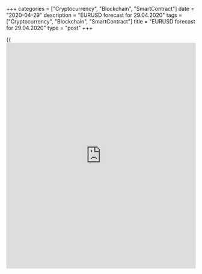 +++
categories = ["Cryptocurrency", "Blockchain", "SmartContract"]
date = "2020-04-29"
description = "EURUSD forecast for 29.04.2020"
tags = ["Cryptocurrency", "Blockchain", "SmartContract"]
title = "EURUSD forecast for 29.04.2020"
type = "post"
+++

{{<iframe id="large-banner" src="https://www.bounty.group/#slide=12.0" width="100%" height="600" scrolling="no" style="border: 0px solid rgb(216, 221, 230); border-radius: 3px;">}}

April 29, 2020

April 29, 2020

Will the euro get a stab in the back?Dmitri Demidenko

## The German Federal Constitutional Court  may turn the  Bundesbank
off from the game

The Fed can turn the bear trend in the US stock market up, but it can’t
discourage the [EUR/USD][1] sellers. The huge flows of the cheap
liquidity allowed the S&P 500 to go 28% from the lows hit in March.
However, the impressive surge of the stock index didn’t result in the
euro’s rally. The euro has many flaws that don’t allow using the
increase in the global risk appetite and the lower demand for safe-
havens.

Unlike S&P Global Rating, Fitch has downgraded Italy’s credit rating to
“BBB-minus”, just one notch above junk, saying the downgrade reflects
the impact of the coronavirus pandemic on Italy’s economic and fiscal
position. The raring may still go lower if the government doesn’t
realize the plan to reduce public debt to GDP. Nonetheless, Fitch
changed Italy's outlook to stable from negative, saying it sees European
QE will hold the yields low, at leas t in the short term. The euro-area
modestly reacted to the information that Christine Lagarde will announce
the purchases of the “fallen angels” at the ECB meeting on April 30.
However, the ECB can get a stab in the back from Germany.

 **Dynamics of Italy-Germany bond yield spread**

![LiteForex: EURUSD forecast for 29.04.2020][2]

 _Source: Bloomberg._

On May 5, Germany's constitutional court will issue a verdict on the
legality of the European Central Bank's program of asset purchases. In
2017, it assigned the responsibility to the European Court, which
declared the QE legal in 2018 with the proviso that the central bank
will observe all rules, including the key capital, issuance limit, and
the eligibility requirements for securities. The pandemic made the ECB
cancel the rules, which increases the risk that the QE will be declared
illegal. The financial market will hardly ignore this [news](https://www.letsplayfx.com/blog/forex-news-website/), as it will
raise some questions, including the Bundesbank’s participation in the
QE. If Germany's constitutional court considers the factor of the
coronavirus outbreak and turns a blind eye to the violation of rules,
the [EUR/USD][1] bulls could go ahead.

Traders are not yet willing to sell the [EUR/USD][1], as the US stocks
are rallying up amid the hopes for the soon reopening of the US economy
and the trust in the Fed’s announcement that the extraordinary
stimulating measures will continue as long as it is needed. The Federal
Reserve has done more than other world’s central banks, which has
reduced the stock market’s volatility and substantially improved the US
financial conditions. Nonetheless, the Fed can’t make the Americans go
to work.

 **Dynamics of sizes monetary stimulus**

![LiteForex: EURUSD forecast for 29.04.2020][3]

 _Source: Financial Times_

 **Dynamics of volatility and the U.S. financial conditions**

![LiteForex: EURUSD forecast for 29.04.2020][4]

 _Source: Bloomberg_

Due to the huge fiscal assistance, the average size of unemployment
benefits increased from $378 to $878 per week. Half of the US workers
earned less than $957 per week in the first quarter. Does it make any
sense to stop the quarantine leave before August? If the U.S. economy is
reopened slower than it was expected earlier, the S&P 500 will go down,
being followed by the [EUR/USD][1] decline towards the bottom of the
trading range of 1.065-1.115.

* * *

P.S. Did you like my article? Share it in social networks: it will be
the best “thank you" :)

Ask me questions and comment below. I’ll be glad to answer your
questions and give necessary explanations.

 **Useful links:**

  * I recommend trying to trade with a reliable broker [here][5]. The system allows you to trade by yourself or copy successful traders from all across the globe.
  * Use my promo-code BLOG for getting deposit bonus 50% on LiteForex platform. Just enter this code in the appropriate field while [depositing][6] your trading account.
  * Telegram channel with high-quality analytics, Forex reviews, training articles, and other useful things for traders <t.me/liteforex>

## Price chart of EURUSD in real time mode

![Will the euro get a stab in the back?][7]

The content of this article reflects the author’s opinion and does not
necessarily reflect the official position of LiteForex. The material
published on this page is provided for informational purposes only and
should not be considered as the provision of investment advice for the
purposes of Directive 2004/39/EC.

Rate this article:

{{value}}

( {{count}} {{title}} )

   1. my.liteforex.com/trading/chart?symbol=EURUSD&returnUrl=true
   2. cdn.liteforex.com/cache/uploads/blog_post/eurusd/bonds-italy-germany-29-04-20.jpg?w=30&s=5b56d29d91866d1c717328351bfca54c
   3. cdn.liteforex.com/cache/uploads/blog_post/eurusd/monetary-stimuls-29-04-20.jpg?w=30&s=ab386fde6df663b2b240895d6343b35c
   4. cdn.liteforex.com/cache/uploads/blog_post/eurusd/financial-conditions-volatility-29-04-20.jpg?w=30&s=90039d41d3f97ba34bf270a725145ef5
   5. my.liteforex.com/?category=analysts-opinions&slug=will-the-euro-get-a-stab-in-the-back&openPopup=%2Fregistration%2Fpopup&utm_source=blog&utm_medium=article&utm_campaign=bonus
   6. my.liteforex.com/deposit/?category=analysts-opinions&slug=will-the-euro-get-a-stab-in-the-back&promo_code=BLOG&utm_source=blog&utm_medium=article&utm_campaign=bonus
   7. cdn.liteforex.com/cache/uploads/blog_post/eurusd/liteforex-blog-eurusd-29-04-20.jpg?q=75&w=1000&s=1b111fa0fe66765304a244f42a3430a8